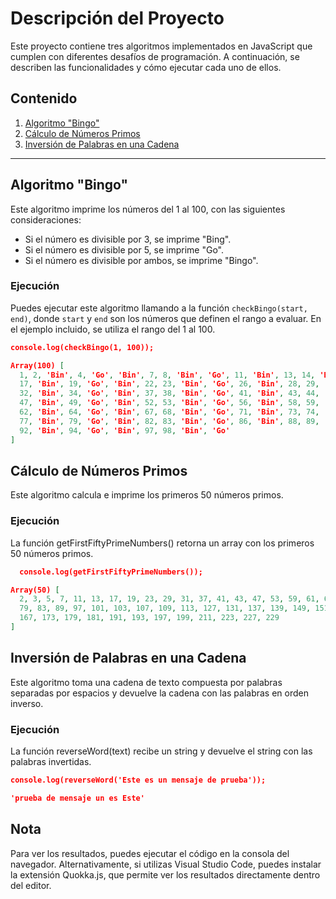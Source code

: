 # Descripción del Proyecto

Este proyecto contiene tres algoritmos implementados en JavaScript que cumplen con diferentes desafíos de programación. A continuación, se describen las funcionalidades y cómo ejecutar cada uno de ellos.

## Contenido

1. [Algoritmo "Bingo"](#algoritmo-bingo)
2. [Cálculo de Números Primos](#cálculo-de-números-primos)
3. [Inversión de Palabras en una Cadena](#inversión-de-palabras-en-una-cadena)

---

## Algoritmo "Bingo"

Este algoritmo imprime los números del 1 al 100, con las siguientes consideraciones:
- Si el número es divisible por 3, se imprime "Bing".
- Si el número es divisible por 5, se imprime "Go".
- Si el número es divisible por ambos, se imprime "Bingo".

### Ejecución

Puedes ejecutar este algoritmo llamando a la función `checkBingo(start, end)`, donde `start` y `end` son los números que definen el rango a evaluar. En el ejemplo incluido, se utiliza el rango del 1 al 100.

```json
console.log(checkBingo(1, 100));
```
```json
Array(100) [
  1, 2, 'Bin', 4, 'Go', 'Bin', 7, 8, 'Bin', 'Go', 11, 'Bin', 13, 14, 'Bingo', 16,
  17, 'Bin', 19, 'Go', 'Bin', 22, 23, 'Bin', 'Go', 26, 'Bin', 28, 29, 'Bingo', 31,
  32, 'Bin', 34, 'Go', 'Bin', 37, 38, 'Bin', 'Go', 41, 'Bin', 43, 44, 'Bingo', 46,
  47, 'Bin', 49, 'Go', 'Bin', 52, 53, 'Bin', 'Go', 56, 'Bin', 58, 59, 'Bingo', 61,
  62, 'Bin', 64, 'Go', 'Bin', 67, 68, 'Bin', 'Go', 71, 'Bin', 73, 74, 'Bingo', 76,
  77, 'Bin', 79, 'Go', 'Bin', 82, 83, 'Bin', 'Go', 86, 'Bin', 88, 89, 'Bingo', 91,
  92, 'Bin', 94, 'Go', 'Bin', 97, 98, 'Bin', 'Go'
]
```

## Cálculo de Números Primos

Este algoritmo calcula e imprime los primeros 50 números primos.

### Ejecución

La función getFirstFiftyPrimeNumbers() retorna un array con los primeros 50 números primos.

```json
  console.log(getFirstFiftyPrimeNumbers());
```

```json
Array(50) [
  2, 3, 5, 7, 11, 13, 17, 19, 23, 29, 31, 37, 41, 43, 47, 53, 59, 61, 67, 71, 73,
  79, 83, 89, 97, 101, 103, 107, 109, 113, 127, 131, 137, 139, 149, 151, 157, 163,
  167, 173, 179, 181, 191, 193, 197, 199, 211, 223, 227, 229
]
```

## Inversión de Palabras en una Cadena

Este algoritmo toma una cadena de texto compuesta por palabras separadas por espacios y devuelve la cadena con las palabras en orden inverso.

### Ejecución

La función reverseWord(text) recibe un string y devuelve el string con las palabras invertidas.

```json
console.log(reverseWord('Este es un mensaje de prueba'));
```

```json
'prueba de mensaje un es Este'
```

## Nota

Para ver los resultados, puedes ejecutar el código en la consola del navegador. Alternativamente, si utilizas Visual Studio Code, puedes instalar la extensión Quokka.js, que permite ver los resultados directamente dentro del editor.



